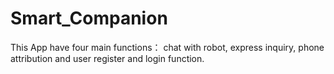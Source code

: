 # Smart_Companion
This App have four main functions： chat with robot, express inquiry, phone attribution and user register and login function.
